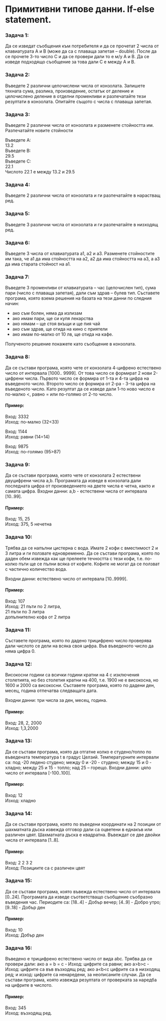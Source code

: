 # Примитивни типове данни. If-else statement.

### Задача 1:
Да се изведат съобщения към потребителя и да се прочетат 2 числа от
клавиатурата A и B (може да са с плаваща запетая – double).
После да се прочете 3-то число C и да се провери дали то е м/у A и B.
Да се изведе подходящо съобщение за това дали C е между A и B.

### Задача 2:
Въведете 2 различни целочислени числа от конзолата. Запишете
тяхната сума, разлика, произведение, остатък от деление и
целочислено деление в отделни променливи и разпечатайте тези
резултати в конзолата. Опитайте същото с числа с плаваща запетая.

### Задача 3:
Въведете 2 различни числа от конзолата и разменете стойността им.
Разпечатайте новите стойности

Въведете А:  
13.2  
Въведете В:  
29.5  
Въведете С:  
22.1  
Числото 22.1 е между 13.2 и 29.5  

### Задача 4:
Въведете 2 различни числа от конзолата и ги разпечатайте в
нарастващ ред.

### Задача 5:
Въведете 3 различни числа от конзолата и ги разпечатайте в низходящ
ред.

### Задача 6:
Въведете 3 числа от клавиатурата а1, а2 и а3. Разменете стойностите
им така, че а1 да има стойността на а2, а2 да има стойността на а3, а
а3 да има старата стойност на а1.

### Задача 7:
Въведете 3 променливи от клавиатурата – час (целочислен тип), сума
пари (число с плаваща запетая), дали съм здрав – булев тип.
Съставете програма, която взема решения на базата на тези данни по
следния начин:

- ако съм болен, няма да излизам
- ако имам пари, ще си купя лекарства
- ако нямам – ще стоя вкъщи и ще пия чай
- ако съм здрав, ще отида на кино с приятели
- ако имам по-малко от 10 лв, ще отида на кафе.

Полученото решение покажете като съобщение в конзолата.

### Задача 8:
Да се състави програма, която чете от конзолата 4-цифренo
естествено число от интервала [1000.. 9999]. От това число се
формират 2 нови 2-цифрени числа. Първото число се формира от 1-та
и 4-та цифра на въведеното число. Второто число се формира от 2-рa -
3-та цифра на въведеното число. Като резултат да се изведе дали 1-то
ново число e по-малко <, равно = или по-голямо от 2-то число.

#### Пример:

Вход: 3332  
Изход: по-малко (32<33)  

Вход: 1144  
Изход: равни (14=14)

Вход: 9875  
Изход: по-голямо (95>87)  

### Задача 9:
Да се състави програма, която чете от конзолата 2 естествени
двуцифрени числа a,b.
Програмата да изведе в конзолата дали последната цифра от
произведението на двете числа е четна, както и самата цифра.
Входни данни: a,b - естествени числа от интервала [10..99].

#### Пример:

Вход: 15, 25  
Изход: 375, 5 нечетна  

### Задача 10:
Трябва да се напълни цистерна с вода. Имате 2 кофи с вместимост 2 и
3 литра и ги ползвате едновременно.
Да се състави програма, която по даден обем извежда как ще прелеете
течността с тези кофи, т.е. по-колко пъти ще се пълни всяка от
кофите. Кофите не могат да се ползват с частично количество вода.

Входни данни: естествено число от интервала [10..9999].

#### Пример:

Вход: 107  
Изход: 21 пъти по 2 литра,  
21 пъти по 3 литра  
допълнително кофа от 2 литра  

### Задача 11:
Съставете програма, която по дадено трицифренo число проверява
дали числото се дели на всяка своя цифра. Във въведеното число да
няма цифра 0.

### Задача 12:
Високосни години са всички години кратни на 4 с изключения
столетията, но без столетия кратни на 400, т.е. 1900 не е високосна,
но 1600 и 2000 са високосни.
Съставете програма, която по дадени ден, месец, година отпечатва
следващата дата.

Входни данни: три числа за ден, месец, година.

#### Пример:

Вход: 28, 2, 2000  
Изход: 1,3,2000  

### Задача 13:
Да се състави програма, която да отгатне колко е студено/топло по
въведената температура t в градус Целзий.
Температурните интервали са:
под -20 ледено студено;
между 0 и -20 - студено;
между 15 и 0 - хладно;
между 25 и 15 - топло;
над 25 – горещо.
Входни данни: цяло число от интервала [-100..100].

#### Пример:

Вход: 12  
Изход: хладно  

### Задача 14:
Да се състави програма, която по въведени координати на 2 позиции
от шахматната дъска извежда отговор дали са оцветени в еднакъв или
различен цвят.
Шахматната дъска е квадратна.
Въвеждат се две двойки числа от интервала [1..8].

#### Пример:

Вход: 2 2 3 2  
Изход: Позициите са с различен цвят  

### Задача 15:
Да се състави програма, която въвежда естествено число от интервала
[0..24].
Програмата да изведе съответстващо съобщение съобразно въведения
час.
Периодите са:
[18..4] - Добър вечер;
[4..9] - Добро утро;
[9..18] - Добър ден

#### Пример:

Вход: 10  
Изход: Добър ден  

### Задача 16:
Въведено е трицифрено естествено число от вида abc.
Трябва да се провери дали:
ако a = b = c - Изход: цифрите са равни;
ако a>b>c - Изход: цифрите са във възходящ ред;
ако a<b<c цифрите са в низходящ ред;
и изход: цифрите са ненаредени, за неописаните случаи.
Да се състави програма, която извежда резултата от проверката за
наредба на цифрите в числото.

#### Пример:

Вход: 345  
Изход: възходящ ред.  
